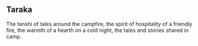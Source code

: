 ## Taraka

The tanshi of tales around the campfire, the spirit of hospitality of a friendly fire, the warmth of a hearth on a cold night, the tales and stories shared in camp. 